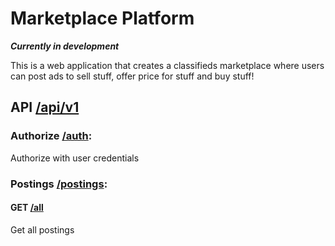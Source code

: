 # Marketplace Platform

***Currently in development***

This is a web application that creates a classifieds marketplace where users can post ads to sell stuff, offer price for stuff and buy stuff!

## API [/api/v1]()

### Authorize [/auth](http://localhost:8081/api/v1/auth):
Authorize with user credentials

### Postings [/postings]():
#### GET [/all](http://localhost:8081/api/v1/postings/all)
Get all postings

